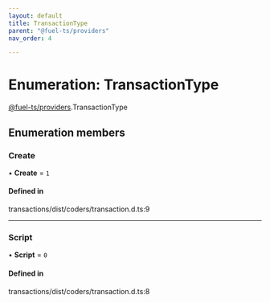 ```yaml
---
layout: default
title: TransactionType
parent: "@fuel-ts/providers"
nav_order: 4

---
```


# Enumeration: TransactionType

[@fuel-ts/providers](../index.md).TransactionType

## Enumeration members

### Create

• **Create** = `1`

#### Defined in

transactions/dist/coders/transaction.d.ts:9

___

### Script

• **Script** = `0`

#### Defined in

transactions/dist/coders/transaction.d.ts:8
